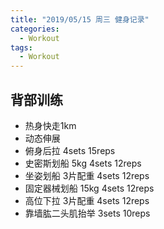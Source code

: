```yaml
---
title: "2019/05/15 周三 健身记录"
categories:
  - Workout
tags:
  - Workout
---
```


## 背部训练
* 热身快走1km
* 动态伸展
* 俯身后拉 4sets 15reps
* 史密斯划船 5kg 4sets 12reps
* 坐姿划船 3片配重 4sets 12reps
* 固定器械划船 15kg 4sets 12reps
* 高位下拉 3片配重 4sets 12reps
* 靠墙肱二头肌抬举 3sets 10reps
